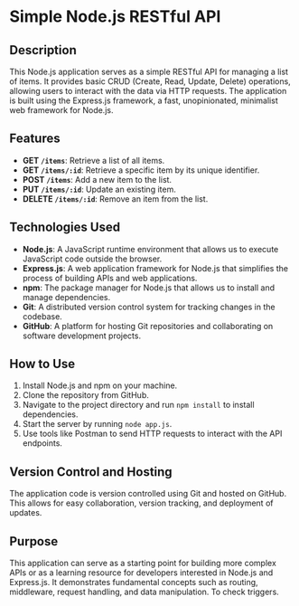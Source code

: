 # Simple Node.js RESTful API

## Description

This Node.js application serves as a simple RESTful API for managing a list of items. It provides basic CRUD (Create, Read, Update, Delete) operations, allowing users to interact with the data via HTTP requests. The application is built using the Express.js framework, a fast, unopinionated, minimalist web framework for Node.js.

## Features

- **GET `/items`**: Retrieve a list of all items.
- **GET `/items/:id`**: Retrieve a specific item by its unique identifier.
- **POST `/items`**: Add a new item to the list.
- **PUT `/items/:id`**: Update an existing item.
- **DELETE `/items/:id`**: Remove an item from the list.

## Technologies Used

- **Node.js**: A JavaScript runtime environment that allows us to execute JavaScript code outside the browser.
- **Express.js**: A web application framework for Node.js that simplifies the process of building APIs and web applications.
- **npm**: The package manager for Node.js that allows us to install and manage dependencies.
- **Git**: A distributed version control system for tracking changes in the codebase.
- **GitHub**: A platform for hosting Git repositories and collaborating on software development projects.

## How to Use

1. Install Node.js and npm on your machine.
2. Clone the repository from GitHub.
3. Navigate to the project directory and run `npm install` to install dependencies.
4. Start the server by running `node app.js`.
5. Use tools like Postman to send HTTP requests to interact with the API endpoints.

## Version Control and Hosting

The application code is version controlled using Git and hosted on GitHub. This allows for easy collaboration, version tracking, and deployment of updates.

## Purpose

This application can serve as a starting point for building more complex APIs or as a learning resource for developers interested in Node.js and Express.js. It demonstrates fundamental concepts such as routing, middleware, request handling, and data manipulation.
To check triggers.